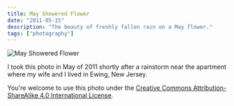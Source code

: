 ```yaml
---
title: May Showered Flower
date: "2011-05-15"
description: "The beauty of freshly fallen rain on a May flower."
tags: ["photography"]
---
```


![May Showered Flower](https://kmsmedia.kevansizemore.com/image/2011-05-15_may-showered-flower.jpg)

I took this photo in May of 2011 shortly after a rainstorm near the apartment where my wife and I lived in Ewing, New Jersey.

You're welcome to use this photo under the [Creative Commons Attribution-ShareAlike 4.0 International License](https://creativecommons.org/licenses/by-sa/4.0/).
